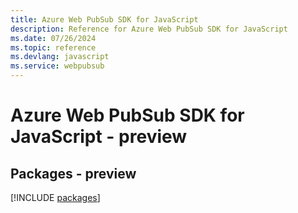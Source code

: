 ```yaml
---
title: Azure Web PubSub SDK for JavaScript
description: Reference for Azure Web PubSub SDK for JavaScript
ms.date: 07/26/2024
ms.topic: reference
ms.devlang: javascript
ms.service: webpubsub
---
```

# Azure Web PubSub SDK for JavaScript - preview
## Packages - preview
[!INCLUDE [packages](web-pubsub-index.md)]
